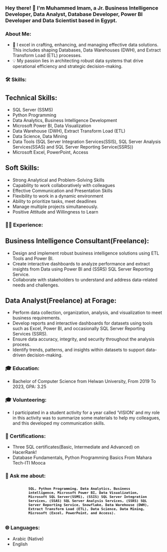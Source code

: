 ### Hey there! 👋 I'm Muhammed Imam, a Jr. Business Intelligence Developer, Data Analyst, Database Developer, Power BI Developer and Data Scientist based in Egypt.

### About Me:

* 🔭 I excel in crafting, enhancing, and managing effective data solutions. This includes shaping Databases, Data Warehouses (DWH), and Extract Transform Load (ETL) processes.
* 💡 My passion lies in architecting robust data systems that drive operational efficiency and strategic decision-making.

### 🛠️ Skills:

## Technical Skills:

* SQL Server (SSMS)
* Python Programming
* Data Analytics, Business Intelligence Development
* Microsoft Power BI, Data Visualization
* Data Warehouse (DWH), Extract Transform Load (ETL)
* Data Science, Data Mining
* Data Tools (SQL Server Integration Services(SSIS), SQL Server Analysis Services(SSAS) and SQL Server Reporting Service(SSRS))
* Microsoft Excel, PowerPoint, Access

## Soft Skills:

* Strong Analytical and Problem-Solving Skills
* Capability to work collaboratively with colleagues
* Effective Communication and Presentation Skills
* Flexibility to work in a dynamic environment
* Ability to prioritize tasks, meet deadlines
* Manage multiple projects simultaneously.
* Positive Attitude and Willingness to Learn

### 👨‍💻 Experience:

## Business Intelligence Consultant(Freelance):

* Design and implement robust business intelligence solutions using ETL Tools and Power BI.
* Create interactive dashboards to analyze performance and extract insights from Data using Power BI and (SSRS) SQL Server Reporting Service.
* Collaborate with stakeholders to understand and address data-related needs and challenges.

## Data Analyst(Freelance) at Forage:

* Perform data collection, organization, analysis, and visualization to meet business requirements.
* Develop reports and interactive dashboards for datasets using tools such as Excel, Power BI, and occasionally SQL Server Reporting Services (SSRS).
* Ensure data accuracy, integrity, and security throughout the analysis process.
* Identify trends, patterns, and insights within datasets to support data-driven decision-making.

### 🎓 Education:

* Bachelor of Computer Science from Helwan University, From 2019 To 2023, GPA: 3.25

### 🎓 Volunteering:

* I participated in a student activity for a year called ‘VISION’ and my role in this activity was to summarize some materials to help my colleagues, and this developed my communication skills.

### 🚀 Certifications:

* Three SQL certificates(Basic, Intermediate and Advanced) on HacerRank!
* Database Fundamentals, Python Programming Basics From Mahara Tech-ITI Mooca

### 💬 Ask me about:

<pre class="Input" style="
font-size: 13px;
font-weight: bold;
margin-left: 66px;
margin-right: 10px;
margin-top: 10px;
margin-bottom: 5px;
padding: 8px;
overflow:scroll;
"><code>SQL, Python Programming, Data Analytics, Business intelligence, Microsoft Power BI, Data Visualization, Microsoft SQL Server(SSMS), (SSIS) SQL Server Integration Services, (SSAS) SQL Server Analysis Services, (SSRS) SQL Server Reporting Service, Snowflake, Data Warehouse (DWH), Extract Transform Load (ETL), Data Science, Data Mining, Microsoft (Excel, PowerPoint, and Access).</code></pre>

### 🌐 Languages:

* Arabic (Native)
* English

<!--
**Muhammed-Imam/Muhammed-Imam** is a ✨ _special_ ✨ repository because its `README.md` (this file) appears on your GitHub profile.

Here are some ideas to get you started:

- 🔭 I’m currently working on ...
- 🌱 I’m currently learning ...
- 👯 I’m looking to collaborate on ...
- 🤔 I’m looking for help with ...
- 💬 Ask me about ...
- 📫 How to reach me: ...
- 😄 Pronouns: ...
- ⚡ Fun fact: ...
-->
